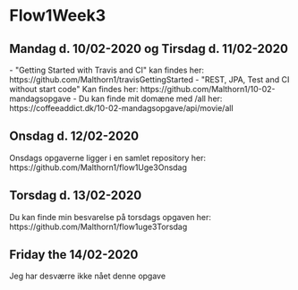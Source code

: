 # Flow1Week3

<h2> Mandag d. 10/02-2020 og Tirsdag d. 11/02-2020 </h2>
- "Getting Started with Travis and CI" kan findes her:  
https://github.com/Malthorn1/travisGettingStarted
- "REST, JPA, Test and CI without start code" Kan findes her: 
https://github.com/Malthorn1/10-02-mandagsopgave
- Du kan finde mit domæne med /all her: 
https://coffeeaddict.dk/10-02-mandagsopgave/api/movie/all

<h2> Onsdag d. 12/02-2020 </h2>
Onsdags opgaverne ligger i en samlet repository her: 
https://github.com/Malthorn1/flow1Uge3Onsdag


<h2> Torsdag d. 13/02-2020 </h2>
Du kan finde min besvarelse på torsdags opgaven her: https://github.com/Malthorn1/flow1uge3Torsdag


<h2> Friday the 14/02-2020  </h2>
Jeg har desværre ikke nået denne opgave 
